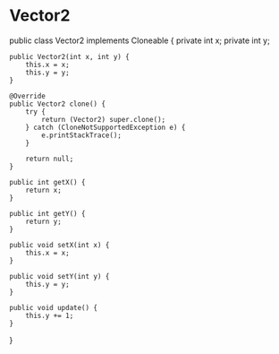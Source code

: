 # Vector2
public class Vector2 implements Cloneable {
    private int x;
    private int y;

    public Vector2(int x, int y) {
        this.x = x;
        this.y = y;
    }

    @Override
    public Vector2 clone() {
        try {
            return (Vector2) super.clone();
        } catch (CloneNotSupportedException e) {
            e.printStackTrace();
        }

        return null;
    }

    public int getX() {
        return x;
    }

    public int getY() {
        return y;
    }

    public void setX(int x) {
        this.x = x;
    }

    public void setY(int y) {
        this.y = y;
    }

    public void update() {
        this.y += 1;
    }

}


